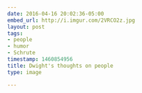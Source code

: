 ```yaml
---
date: 2016-04-16 20:02:36-05:00
embed_url: http://i.imgur.com/2VRCO2z.jpg
layout: post
tags:
- people
- humor
- Schrute
timestamp: 1460854956
title: Dwight's thoughts on people
type: image

---
```

<img src="http://i.imgur.com/2VRCO2z.jpg" alt="" />


